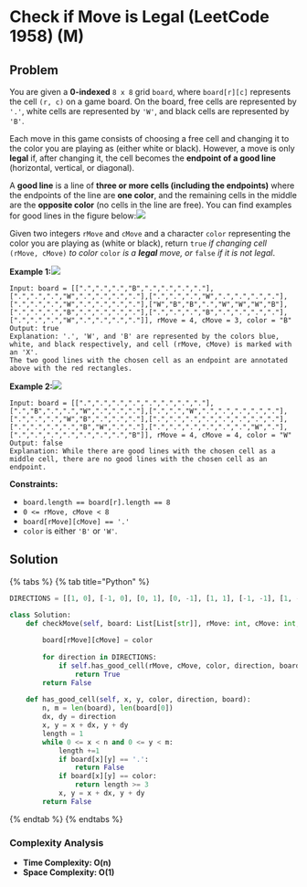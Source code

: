 # Check if Move is Legal \(LeetCode 1958\) \(M\)

## Problem

You are given a **0-indexed** `8 x 8` grid `board`, where `board[r][c]` represents the cell `(r, c)` on a game board. On the board, free cells are represented by `'.'`, white cells are represented by `'W'`, and black cells are represented by `'B'`.

Each move in this game consists of choosing a free cell and changing it to the color you are playing as \(either white or black\). However, a move is only **legal** if, after changing it, the cell becomes the **endpoint of a good line** \(horizontal, vertical, or diagonal\).

A **good line** is a line of **three or more cells \(including the endpoints\)** where the endpoints of the line are **one color**, and the remaining cells in the middle are the **opposite color** \(no cells in the line are free\). You can find examples for good lines in the figure below:![](https://assets.leetcode.com/uploads/2021/07/22/goodlines5.png)

Given two integers `rMove` and `cMove` and a character `color` representing the color you are playing as \(white or black\), return `true` _if changing cell_ `(rMove, cMove)` _to color_ `color` _is a **legal** move, or_ `false` _if it is not legal_.

**Example 1:**![](https://assets.leetcode.com/uploads/2021/07/10/grid11.png)

```text
Input: board = [[".",".",".","B",".",".",".","."],[".",".",".","W",".",".",".","."],[".",".",".","W",".",".",".","."],[".",".",".","W",".",".",".","."],["W","B","B",".","W","W","W","B"],[".",".",".","B",".",".",".","."],[".",".",".","B",".",".",".","."],[".",".",".","W",".",".",".","."]], rMove = 4, cMove = 3, color = "B"
Output: true
Explanation: '.', 'W', and 'B' are represented by the colors blue, white, and black respectively, and cell (rMove, cMove) is marked with an 'X'.
The two good lines with the chosen cell as an endpoint are annotated above with the red rectangles.
```

**Example 2:**![](https://assets.leetcode.com/uploads/2021/07/10/grid2.png)

```text
Input: board = [[".",".",".",".",".",".",".","."],[".","B",".",".","W",".",".","."],[".",".","W",".",".",".",".","."],[".",".",".","W","B",".",".","."],[".",".",".",".",".",".",".","."],[".",".",".",".","B","W",".","."],[".",".",".",".",".",".","W","."],[".",".",".",".",".",".",".","B"]], rMove = 4, cMove = 4, color = "W"
Output: false
Explanation: While there are good lines with the chosen cell as a middle cell, there are no good lines with the chosen cell as an endpoint.
```

**Constraints:**

* `board.length == board[r].length == 8`
* `0 <= rMove, cMove < 8`
* `board[rMove][cMove] == '.'`
* `color` is either `'B'` or `'W'`.

## Solution 

{% tabs %}
{% tab title="Python" %}
```python
DIRECTIONS = [[1, 0], [-1, 0], [0, 1], [0, -1], [1, 1], [-1, -1], [1, -1], [-1, 1]]

class Solution:
    def checkMove(self, board: List[List[str]], rMove: int, cMove: int, color: str) -> bool:
        
        board[rMove][cMove] = color
        
        for direction in DIRECTIONS:
            if self.has_good_cell(rMove, cMove, color, direction, board):
                return True
        return False
    
    def has_good_cell(self, x, y, color, direction, board):
        n, m = len(board), len(board[0])
        dx, dy = direction
        x, y = x + dx, y + dy
        length = 1
        while 0 <= x < n and 0 <= y < m:
            length +=1
            if board[x][y] == '.':
                return False
            if board[x][y] == color:
                return length >= 3
            x, y = x + dx, y + dy
        return False
```
{% endtab %}
{% endtabs %}

### Complexity Analysis

* **Time Complexity: O\(n\)**
* **Space Complexity: O\(1\)**

